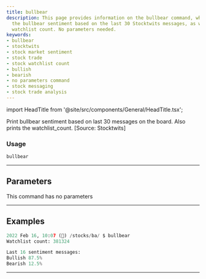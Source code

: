 ```yaml
---
title: bullbear
description: This page provides information on the bullbear command, which prints
  the bullbear sentiment based on the last 30 Stocktwits messages, as well as the
  watchlist count. No parameters needed.
keywords:
- bullbear
- stocktwits
- stock market sentiment
- stock trade
- stock watchlist count
- bullish
- bearish
- no parameters command
- stock messaging
- stock trade analysis
---
```


import HeadTitle from '@site/src/components/General/HeadTitle.tsx';

<HeadTitle title="bullbear - Ba - Stocks - Reference | OpenBB Terminal Docs" />

Print bullbear sentiment based on last 30 messages on the board. Also prints the watchlist_count. [Source: Stocktwits]

### Usage

```python
bullbear
```

---

## Parameters

This command has no parameters



---

## Examples

```python
2022 Feb 16, 10:07 (🦋) /stocks/ba/ $ bullbear
Watchlist count: 381324

Last 16 sentiment messages:
Bullish 87.5%
Bearish 12.5%
```
---
